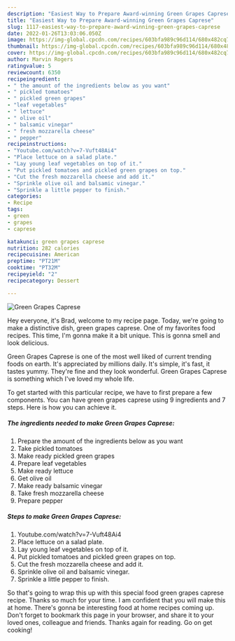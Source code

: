 ```yaml
---
description: "Easiest Way to Prepare Award-winning Green Grapes Caprese"
title: "Easiest Way to Prepare Award-winning Green Grapes Caprese"
slug: 1117-easiest-way-to-prepare-award-winning-green-grapes-caprese
date: 2022-01-26T13:03:06.050Z
image: https://img-global.cpcdn.com/recipes/603bfa989c96d114/680x482cq70/green-grapes-caprese-recipe-main-photo.jpg
thumbnail: https://img-global.cpcdn.com/recipes/603bfa989c96d114/680x482cq70/green-grapes-caprese-recipe-main-photo.jpg
cover: https://img-global.cpcdn.com/recipes/603bfa989c96d114/680x482cq70/green-grapes-caprese-recipe-main-photo.jpg
author: Marvin Rogers
ratingvalue: 5
reviewcount: 6350
recipeingredient:
- " the amount of the ingredients below as you want"
- " pickled tomatoes"
- " pickled green grapes"
- "leaf vegetables"
- " lettuce"
- " olive oil"
- " balsamic vinegar"
- " fresh mozzarella cheese"
- " pepper"
recipeinstructions:
- "Youtube.com/watch?v=7-Vuft48Ai4"
- "Place lettuce on a salad plate."
- "Lay young leaf vegetables on top of it."
- "Put pickled tomatoes and pickled green grapes on top."
- "Cut the fresh mozzarella cheese and add it."
- "Sprinkle olive oil and balsamic vinegar."
- "Sprinkle a little pepper to finish."
categories:
- Recipe
tags:
- green
- grapes
- caprese

katakunci: green grapes caprese 
nutrition: 282 calories
recipecuisine: American
preptime: "PT21M"
cooktime: "PT32M"
recipeyield: "2"
recipecategory: Dessert

---
```



![Green Grapes Caprese](https://img-global.cpcdn.com/recipes/603bfa989c96d114/680x482cq70/green-grapes-caprese-recipe-main-photo.jpg)

Hey everyone, it's Brad, welcome to my recipe page. Today, we're going to make a distinctive dish, green grapes caprese. One of my favorites food recipes. This time, I'm gonna make it a bit unique. This is gonna smell and look delicious.



Green Grapes Caprese is one of the most well liked of current trending foods on earth. It's appreciated by millions daily. It's simple, it's fast, it tastes yummy. They're fine and they look wonderful. Green Grapes Caprese is something which I've loved my whole life.


To get started with this particular recipe, we have to first prepare a few components. You can have green grapes caprese using 9 ingredients and 7 steps. Here is how you can achieve it.

<!--inarticleads1-->

##### The ingredients needed to make Green Grapes Caprese:

1. Prepare  the amount of the ingredients below as you want
1. Take  pickled tomatoes
1. Make ready  pickled green grapes
1. Prepare leaf vegetables
1. Make ready  lettuce
1. Get  olive oil
1. Make ready  balsamic vinegar
1. Take  fresh mozzarella cheese
1. Prepare  pepper




<!--inarticleads2-->

##### Steps to make Green Grapes Caprese:

1. Youtube.com/watch?v=7-Vuft48Ai4
1. Place lettuce on a salad plate.
1. Lay young leaf vegetables on top of it.
1. Put pickled tomatoes and pickled green grapes on top.
1. Cut the fresh mozzarella cheese and add it.
1. Sprinkle olive oil and balsamic vinegar.
1. Sprinkle a little pepper to finish.




So that's going to wrap this up with this special food green grapes caprese recipe. Thanks so much for your time. I am confident that you will make this at home. There's gonna be interesting food at home recipes coming up. Don't forget to bookmark this page in your browser, and share it to your loved ones, colleague and friends. Thanks again for reading. Go on get cooking!
